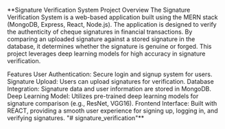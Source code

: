 **Signature Verification System Project Overview The Signature Verification System is a web-based application built using the MERN stack (MongoDB, Express, React, Node.js). The application is designed to verify the authenticity of cheque signatures in financial transactions. By comparing an uploaded signature against a stored signature in the database, it determines whether the signature is genuine or forged. This project leverages deep learning models for high accuracy in signature verification.

Features User Authentication: Secure login and signup system for users. Signature Upload: Users can upload signatures for verification. Database Integration: Signature data and user information are stored in MongoDB. Deep Learning Model: Utilizes pre-trained deep learning models for signature comparison (e.g., ResNet, VGG16). Frontend Interface: Built with REACT, providing a smooth user experience for signing up, logging in, and verifying signatures. "# signature_verification"**
